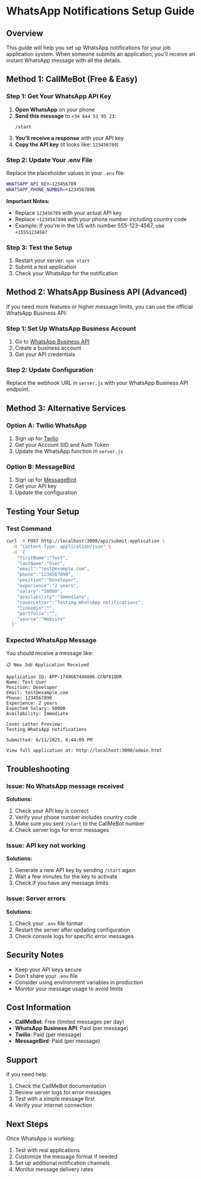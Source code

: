 # WhatsApp Notifications Setup Guide

## Overview

This guide will help you set up WhatsApp notifications for your job application system. When someone submits an application, you'll receive an instant WhatsApp message with all the details.

## Method 1: CallMeBot (Free & Easy)

### Step 1: Get Your WhatsApp API Key

1. **Open WhatsApp** on your phone
2. **Send this message** to `+34 644 51 95 23`:
   ```
   /start
   ```
3. **You'll receive a response** with your API key
4. **Copy the API key** (it looks like: `123456789`)

### Step 2: Update Your .env File

Replace the placeholder values in your `.env` file:

```bash
WHATSAPP_API_KEY=123456789
WHATSAPP_PHONE_NUMBER=+1234567890
```

**Important Notes:**

- Replace `123456789` with your actual API key
- Replace `+1234567890` with your phone number including country code
- Example: If you're in the US with number 555-123-4567, use `+15551234567`

### Step 3: Test the Setup

1. Restart your server: `npm start`
2. Submit a test application
3. Check your WhatsApp for the notification

## Method 2: WhatsApp Business API (Advanced)

If you need more features or higher message limits, you can use the official WhatsApp Business API:

### Step 1: Set Up WhatsApp Business Account

1. Go to [WhatsApp Business API](https://business.whatsapp.com/)
2. Create a business account
3. Get your API credentials

### Step 2: Update Configuration

Replace the webhook URL in `server.js` with your WhatsApp Business API endpoint.

## Method 3: Alternative Services

### Option A: Twilio WhatsApp

1. Sign up for [Twilio](https://www.twilio.com/)
2. Get your Account SID and Auth Token
3. Update the WhatsApp function in `server.js`

### Option B: MessageBird

1. Sign up for [MessageBird](https://messagebird.com/)
2. Get your API key
3. Update the configuration

## Testing Your Setup

### Test Command

```bash
curl -X POST http://localhost:3000/api/submit-application \
  -H "Content-Type: application/json" \
  -d '{
    "firstName":"Test",
    "lastName":"User",
    "email":"test@example.com",
    "phone":"1234567890",
    "position":"Developer",
    "experience":"2 years",
    "salary":"50000",
    "availability":"Immediate",
    "coverLetter":"Testing WhatsApp notifications",
    "linkedin":"",
    "portfolio":"",
    "source":"Website"
  }'
```

### Expected WhatsApp Message

You should receive a message like:

```
📋 New Job Application Received

Application ID: APP-1749667449806-CCN791ODR
Name: Test User
Position: Developer
Email: test@example.com
Phone: 1234567890
Experience: 2 years
Expected Salary: 50000
Availability: Immediate

Cover Letter Preview:
Testing WhatsApp notifications

Submitted: 6/11/2025, 6:44:09 PM

View full application at: http://localhost:3000/admin.html
```

## Troubleshooting

### Issue: No WhatsApp message received

**Solutions:**

1. Check your API key is correct
2. Verify your phone number includes country code
3. Make sure you sent `/start` to the CallMeBot number
4. Check server logs for error messages

### Issue: API key not working

**Solutions:**

1. Generate a new API key by sending `/start` again
2. Wait a few minutes for the key to activate
3. Check if you have any message limits

### Issue: Server errors

**Solutions:**

1. Check your `.env` file format
2. Restart the server after updating configuration
3. Check console logs for specific error messages

## Security Notes

- Keep your API keys secure
- Don't share your `.env` file
- Consider using environment variables in production
- Monitor your message usage to avoid limits

## Cost Information

- **CallMeBot**: Free (limited messages per day)
- **WhatsApp Business API**: Paid (per message)
- **Twilio**: Paid (per message)
- **MessageBird**: Paid (per message)

## Support

If you need help:

1. Check the CallMeBot documentation
2. Review server logs for error messages
3. Test with a simple message first
4. Verify your internet connection

## Next Steps

Once WhatsApp is working:

1. Test with real applications
2. Customize the message format if needed
3. Set up additional notification channels
4. Monitor message delivery rates
